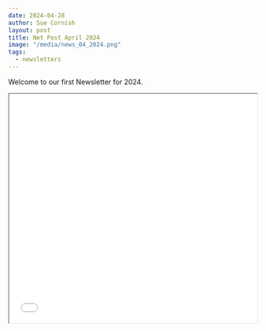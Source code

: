 ```yaml
---
date: 2024-04-28
author: Sue Cornish
layout: post
title: Net Post April 2024
image: "/media/news_04_2024.png"
tags:
  - newsletters
---
```


Welcome to our first Newsletter for 2024.

<iframe src="/newsletters/HPRTC_Newsletter_April_2024.pdf" width='100%' height=465></iframe>
